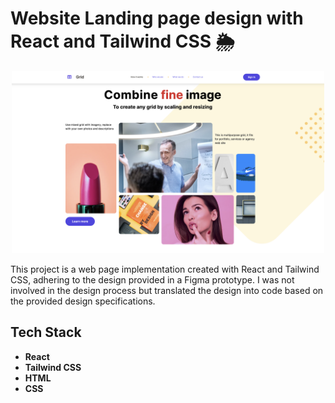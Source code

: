 # Website Landing page design with React and Tailwind CSS 🌦
<p align="center">
 <img width="500" alt="WX20231031-100421@2x" src="src/assets/images/heropage.png">
</p>

This project is a web page implementation created with React and Tailwind CSS, adhering to the design provided in a Figma prototype. I was not involved in the design process but translated the design into code based on the provided design specifications.

## Tech Stack

- **React**
- **Tailwind CSS**
- **HTML**
- **CSS**

